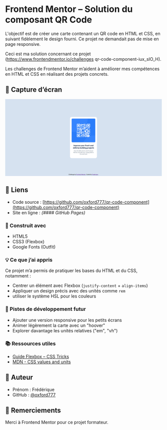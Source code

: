 # Frontend Mentor – Solution du composant QR Code
L'objectif est de créer une carte contenant un QR code en HTML et CSS, en suivant fidèlement le design fourni.
Ce projet ne demandait pas de mise en page responsive.

Ceci est ma solution concernant ce projet (https://www.frontendmentor.io/challenges qr-code-component-iux_sIO_H). 

Les challenges de Frontend Mentor m’aident à améliorer mes compétences en HTML et CSS en réalisant des projets concrets.

## 📸 Capture d’écran

![Aperçu](./preview.jpg)

## 🔗 Liens

- Code source : [https://github.com/oxford777/qr-code-component](https://github.com/oxford777/qr-code-component)
- Site en ligne : *(#### GitHub Pages)*


### 🔧 Construit avec

- HTML5 
- CSS3 (Flexbox)
- Google Fonts (Outfit)

### 💡 Ce que j’ai appris

Ce projet m’a permis de pratiquer les bases du HTML et du CSS, notamment :

- Centrer un élément avec Flexbox (`justify-content` + `align-items`)
- Appliquer un design précis avec des unités comme `rem` 
- utiliser le système HSL pour les couleurs


### 🧭 Pistes de développement futur

- Ajouter une version responsive pour les petits écrans
- Animer légèrement la carte avec un "hoover"
- Explorer davantage les unités relatives ("em", "vh")

### 📚 Ressources utiles

- [Guide Flexbox – CSS Tricks](https://css-tricks.com/snippets/css/a-guide-to-flexbox/)
- [MDN - CSS values and units](https://developer.mozilla.org/fr/docs/Learn_web_development/Core/Styling_basics/Values_and_units)


## 👤 Auteur

- Prénom : Frédérique
- GitHub : [@oxford777](https://github.com/oxford777)

## 🙏 Remerciements

Merci à Frontend Mentor pour ce projet formateur.  
